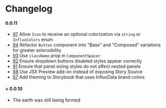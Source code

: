# Changelog

#### 0.0.11

- [97](https://github.com/influxdata/clockface/pull/97) Allow `Icon` to receive an optional colorization via `string` or `InfluxColors` enum
- [94](https://github.com/influxdata/clockface/pull/94) Refactor `Button` component into "Base" and "Composed" variations for greater extensibility
- [93](https://github.com/influxdata/clockface/pull/93) Use `className` prop in `ComponentSpacer`
- [92](https://github.com/influxdata/clockface/pull/92) Ensure dropdown buttons disabled styles appear correctly
- [91](https://github.com/influxdata/clockface/pull/91) Ensure that panel sizing styles do not affect nested panels
- [88](https://github.com/influxdata/clockface/pull/88) Use JSX Preview add-on instead of exposing Story Source
- [87](https://github.com/influxdata/clockface/pull/87) Add theming to Storybook that uses InfluxData brand colors

#### < 0.0.10

- The earth was still being formed
